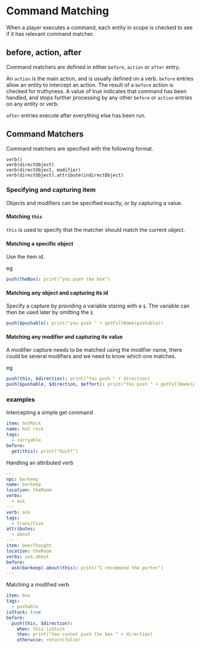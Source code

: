 # Command Matching

When a player executes a command, each entity in scope is checked to see if it has relevant command matcher.

## before, action, after

Command matchers are defined in either `before`, `action` or `after` entry.

An `action` is the main action, and is usually defined on a verb.
`before` entries allow an entity to intercept an action.
The result of a `before` action is checked for truthyness.  A value of true indicates that command has been handled, and stops further processing by any other `before` or `action` entries on any entity or verb.

`after` entries execute after everything else has been run.

## Command Matchers

Command matchers are specified with the following format.

```
verb()
verb(directObject)
verb(directObject, modifier)
verb(directObject).attribute(indirectObject)
```

### Specifying and capturing item
Objects and modifiers can be specified exactly, or by capturing a value.

#### Matching `this`
`this` is used to specify that the matcher should match the current object.

#### Matching a specific object
Use the item id.

eg
```yaml
push(theBox): print("you push the box")
```

#### Matching any object and capturing its id  
Specify a capture by providing a variable staring with a `$`.
The variable can then be used later by omitting the `$`

```yaml
push($pushable): print("you push " + getFullName(pushable))
```

#### Matching any modifier and capturing its value
A modifier capture needs to be matched using the modifier name, there could be several modifiers and we need to know which one matches.

eg 

```yaml
push(this, $direction): print("You push " + direction)
push($pushable, $direction, $effort): print("You push " + getFullName(pushable) + " " + direction + " with " + effort)
```

### examples

Intercepting a simple get command
```yaml
item: hotRock
name: hot rock
tags:
  - carryable
before:
  get(this): print("Ouch!")
```

Handling an attributed verb
```yaml
---
npc: barkeep
name: barkeep
location: theRoom
verbs:
  - ask
---
verb: ask
tags:
  - transitive
attributes:
  - about
---
item: beerThought
location: theRoom
verbs: ask.about
before:
  ask(barkeep).about(this): print("I recommend the porter")
---
```

Matching a modified verb

```yaml
item: box
tags:
  - pushable
isStuck: true
before:
  push(this, $direction):
    when: this.isStuck
    then: print("You cannot push the box " + direction)
    otherwise: return(false)
```




